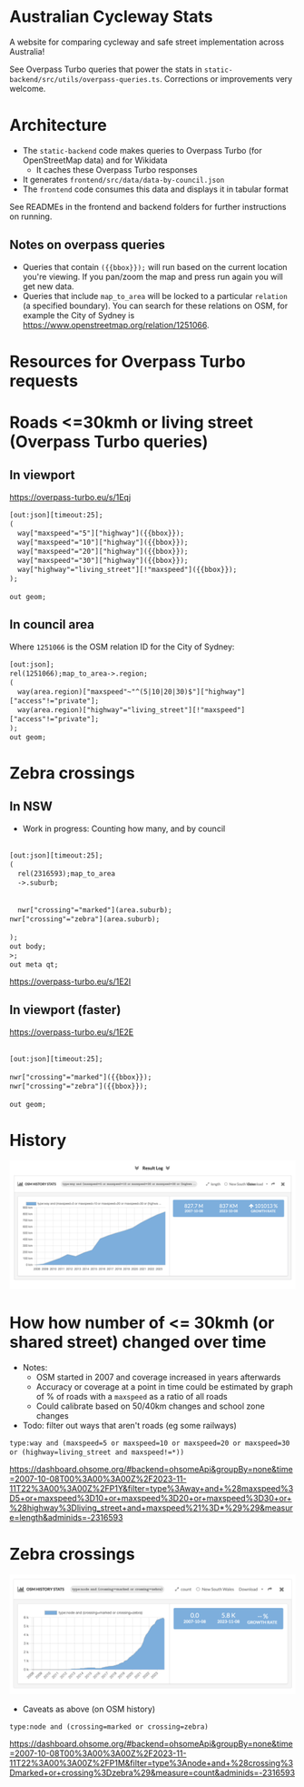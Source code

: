 Australian Cycleway Stats
=========================

A website for comparing cycleway and safe street implementation across Australia!

See Overpass Turbo queries that power the stats in `static-backend/src/utils/overpass-queries.ts`.
Corrections or improvements very welcome.

# Architecture
- The `static-backend` code makes queries to Overpass Turbo (for OpenStreetMap data) and for Wikidata
  - It caches these Overpass Turbo responses
- It generates `frontend/src/data/data-by-council.json`
- The `frontend` code consumes this data and displays it in tabular format

See READMEs in the frontend and backend folders for further instructions on running.

## Notes on overpass queries
- Queries that contain `({{bbox}});` will run based on the current location you're viewing. If you pan/zoom the map and press run again you will get new data.
- Queries that include `map_to_area` will be locked to a particular `relation` (a specified boundary). You can search for these relations on OSM, for example the City of Sydney is https://www.openstreetmap.org/relation/1251066.

# Resources for Overpass Turbo requests
# Roads <=30kmh or living street (Overpass Turbo queries)

## In viewport

https://overpass-turbo.eu/s/1Eqj

```
[out:json][timeout:25];
(
  way["maxspeed"="5"]["highway"]({{bbox}});
  way["maxspeed"="10"]["highway"]({{bbox}});
  way["maxspeed"="20"]["highway"]({{bbox}});
  way["maxspeed"="30"]["highway"]({{bbox}});
  way["highway"="living_street"][!"maxspeed"]({{bbox}});
);

out geom;
```

## In council area

Where `1251066` is the OSM relation ID for the City of Sydney:

```
[out:json];
rel(1251066);map_to_area->.region;
(
  way(area.region)["maxspeed"~"^(5|10|20|30)$"]["highway"]["access"!="private"];
  way(area.region)["highway"="living_street"][!"maxspeed"]["access"!="private"];
);
out geom;
```

# Zebra crossings

## In NSW

- Work in progress: Counting how many, and by council

```

[out:json][timeout:25];
(
  rel(2316593);map_to_area
  ->.suburb;

  
  nwr["crossing"="marked"](area.suburb);
nwr["crossing"="zebra"](area.suburb);
  
);
out body;
>;
out meta qt;
```

https://overpass-turbo.eu/s/1E2I


## In viewport (faster)
https://overpass-turbo.eu/s/1E2E


```

[out:json][timeout:25];

nwr["crossing"="marked"]({{bbox}});
nwr["crossing"="zebra"]({{bbox}});

out geom;
```




# History

![](./img/draft-length-slow-streets.png)

# How how number of <= 30kmh (or shared street) changed over time

- Notes:
  - OSM started in 2007 and coverage increased in years afterwards
  - Accuracy or coverage at a point in time could be estimated by graph of % of roads with a `maxspeed` as a ratio of all roads
  - Could calibrate based on 50/40km changes and school zone changes
- Todo: filter out ways that aren't roads (eg some railways)

```
type:way and (maxspeed=5 or maxspeed=10 or maxspeed=20 or maxspeed=30 or (highway=living_street and maxspeed!=*))
```

https://dashboard.ohsome.org/#backend=ohsomeApi&groupBy=none&time=2007-10-08T00%3A00%3A00Z%2F2023-11-11T22%3A00%3A00Z%2FP1Y&filter=type%3Away+and+%28maxspeed%3D5+or+maxspeed%3D10+or+maxspeed%3D20+or+maxspeed%3D30+or+%28highway%3Dliving_street+and+maxspeed%21%3D*%29%29&measure=length&adminids=-2316593


# Zebra crossings

![](./img/draft-nsw-zebra-crossings.png)

- Caveats as above (on OSM history)

```
type:node and (crossing=marked or crossing=zebra)
```

https://dashboard.ohsome.org/#backend=ohsomeApi&groupBy=none&time=2007-10-08T00%3A00%3A00Z%2F2023-11-11T22%3A00%3A00Z%2FP1M&filter=type%3Anode+and+%28crossing%3Dmarked+or+crossing%3Dzebra%29&measure=count&adminids=-2316593

